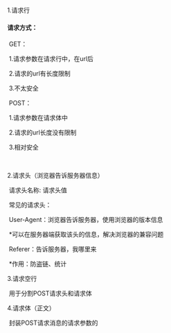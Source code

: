1.请求行

#### 	请求方式：

​			GET：

​				1.请求参数在请求行中，在url后

​				2.请求的url有长度限制

​				3.不太安全

​			POST：

​				1.请求参数在请求体中

​				2.请求的url长度没有限制

​				3.相对安全

​		

2.请求头（浏览器告诉服务器信息）

​	请求头名称: 请求头值

​		常见的请求头：

​				User-Agent：浏览器告诉服务器，使用浏览器的版本信息

​						*可以在服务器端获取该头的信息，解决浏览器的兼容问题

​				Referer：告诉服务器，我哪里来

​							*作用：防盗链、统计

3.请求空行

​	用于分割POST请求头和请求体

4.请求体（正文）

​	封装POST请求消息的请求参数的